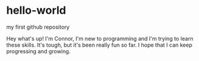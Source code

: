 # hello-world
my first github repository

Hey what's up! I'm Connor, I'm new to programming and I'm trying to learn these skills. It's tough, but it's been really fun so far. I hope that I can keep progressing and growing.

